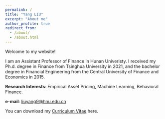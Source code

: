 ```yaml
---
permalink: /
title: "Yang LIU"
excerpt: "About me"
author_profile: true
redirect_from: 
  - /about/
  - /about.html
---
```


Welcome to my website!

I am an Assistant Professor of Finance in Hunan Univeristy.
I received my Ph.d. degree in Finance from Tsinghua University in 2021,
and the bachelor degree in Financial Engineering from the Central University of Finance and Economics in 2015.

**Research Interests**: Empirical Asset Pricing, Machine Learning, Behavioral Finance.

<!---
My research covers the global financial markets, with a strong focus on the Chinese stock markets.
In a study on Chinese A-Share, I incorporate the volume info to construct a Trend factor to
reflect the critical feature of large individual trading in China.
The resulting factor model significantly outperforms the existing models in terms of the explanatory power, 
serving as the Carhart model in China. 
We also provide a theoretical explanation of the trend factor and verify it across international market tests. 

In another study on machine learning (ML), I use genetic programming (GP)
to construct a new framework for predicting the cross-section of stock returns by
  maximizing an economic objective, the Sharpe ratio of the usual spread portfolio. 
 Compared with the conventional regression-based methods and
the neural network, GP can double their performance in the US, and outperform them
internationally.
-->
 
**e-mail**: liuyang9@hnu.edu.cn

<!---
# **Tel**: (+86) 13001239008
-->

You can download my [Curriculum Vitae](https://yangliu-finance.github.io/files/CV_YangLiu_231204_Update1.pdf) here. 
 
